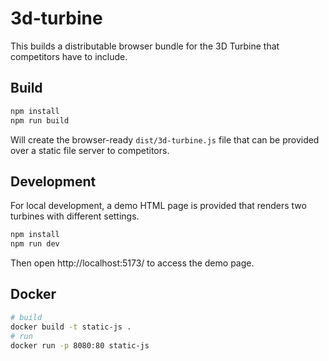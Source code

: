 # 3d-turbine

This builds a distributable browser bundle for the 3D Turbine that competitors have to include.

## Build

```bash
npm install
npm run build
```

Will create the browser-ready `dist/3d-turbine.js` file that can be provided over a static file server to competitors.

## Development

For local development, a demo HTML page is provided that renders two turbines with different settings.

```bash
npm install
npm run dev
```

Then open http://localhost:5173/ to access the demo page.

## Docker

```bash
# build
docker build -t static-js .
# run
docker run -p 8080:80 static-js
```
